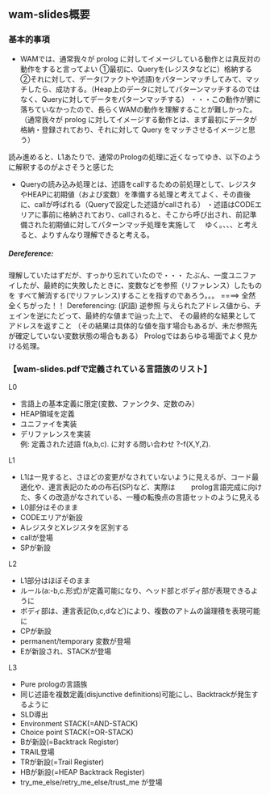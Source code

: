 ## wam-slides概要

### 基本的事項
- WAMでは、通常我々が prolog に対してイメージしている動作とは真反対の動作をすると言ってよい
①最初に、Queryを(レジスタなどに）格納する
②それに対して、データ(ファクトや述語)をパターンマッチしてみて、マッチしたら、成功する。（Heap上のデータに対してパターンマッチするのではなく、Queryに対してデータをパターンマッチする）
・・・この動作が腑に落ちていなかったので、長らくWAMの動作を理解することが難しかった。
（通常我々が prolog に対してイメージする動作とは、まず最初にデータが格納・登録されており、それに対して Query をマッチさせるイメージと思う）

読み進めると、L1あたりで、通常のPrologの処理に近くなってゆき、以下のように解釈するのがよさそうと感じた
- Queryの読み込み処理とは、述語をcallするための前処理として、レジスタやHEAPに初期値（および変数）を準備する処理と考えてよく、その直後に、callが呼ばれる（Queryで設定した述語がcallされる）
・述語はCODEエリアに事前に格納されており、callされると、そこから呼び出され、前記準備された初期値に対してパターンマッチ処理を実施して
　ゆく。、、、と考えると、よりすんなり理解できると考える。

##### Dereference:
  理解していたはずだが、すっかり忘れていたので・・・
  たぶん、一度ユニファイしたが、最終的に失敗したときに、変数などを参照（リファレンス）したものを
  すべて解消する(でリファレンス)することを指すのであろう。。。
  ====> 全然全くちがった！！
  Dereferencing: (訳語) 逆参照
    与えられたアドレス値から、チェインを逆にたどって、最終的な値まで辿った上で、
    その最終的な結果としてアドレスを返すこと
    （その結果は具体的な値を指す場合もあるが、未だ参照先が確定していない変数状態の場合もある）
    Prologではあらゆる場面でよく見かける処理。


### 【wam-slides.pdfで定義されている言語族のリスト】
L0
  - 言語上の基本定義に限定(変数、ファンクタ、定数のみ）
  - HEAP領域を定義
  - ユニファイを実装
  - デリファレンスを実装  
	例: 定義された述語 f(a,b,c). に対する問い合わせ ?-f(X,Y,Z).

L1  
  - L1は一見すると、さほどの変更がなされていないように見えるが、コード最適化や、連言表記のための布石(SP)など、実際は
　　prolog言語完成に向けた、多くの改造がなされている、一種の転換点の言語セットのように見える
  - L0部分はそのまま
  - CODEエリアが新設
  - AレジスタとXレジスタを区別する
  - callが登場
  - SPが新設

L2  
  - L1部分はほぼそのまま
  - ルール(a:-b,c.形式)が定義可能になり、ヘッド部とボディ部が表現できるように
  - ボディ部は、連言表記(b,c,dなど)により、複数のアトムの論理積を表現可能に
  - CPが新設
  - permanent/temporary 変数が登場
  - Eが新設され、STACKが登場

L3  
  - Pure prologの言語族
  - 同じ述語を複数定義(disjunctive definitions)可能にし、Backtrackが発生するように
  - SLD導出
  - Environment STACK(=AND-STACK)
  - Choice point STACK(=OR-STACK)
  - Bが新設(=Backtrack Register)
  - TRAIL登場
  - TRが新設(=Trail Register)
  - HBが新設(=HEAP Backtrack  Register)
  - try_me_else/retry_me_else/trust_me が登場
